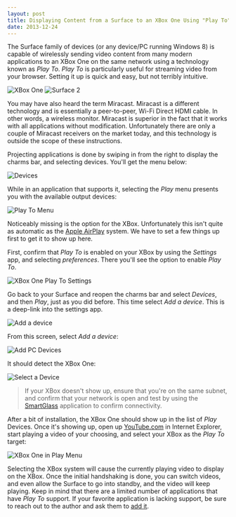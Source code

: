 ```yaml
---
layout: post
title: Displaying Content from a Surface to an XBox One Using "Play To"
date: 2013-12-24
---
```

The Surface family of devices (or any device/PC running Windows 8) is capable of wirelessly sending video content from many modern applications to an XBox One on the same network using a technology known as *Play To*. *Play To* is particularly useful for streaming video from your browser. Setting it up is quick and easy, but not terribly intuitive.

![XBox One](xbox-one@2x.jpg) ![Surface 2](surface@2x.jpg)

You may have also heard the term Miracast. Miracast is a different technology and is essentially a peer-to-peer, Wi-Fi Direct HDMI cable. In other words, a wireless monitor. Miracast is superior in the fact that it works with all applications without modification. Unfortunately there are only a couple of Miracast receivers on the market today, and this technology is outside the scope of these instructions.

Projecting applications is done by swiping in from the right to display the charms bar, and selecting devices. You'll get the menu below:

![Devices](devices@2x.gif)

While in an application that supports it, selecting the *Play* menu presents you with the available output devices:

![Play To Menu](play-to-menu@2x.png)

Noticeably missing is the option for the XBox. Unfortunately this isn't quite as automatic as the [Apple AirPlay](http://www.apple.com/airplay/) system. We have to set a few things up first to get it to show up here.

First, confirm that *Play To* is enabled on your XBox by using the *Settings* app, and selecting *preferences*. There you'll see the option to enable *Play To*. 

![XBox One Play To Settings](xbox-play-to-settings@2x.jpg)

Go back to your Surface and reopen the charms bar and select *Devices*, and then *Play*, just as you did before. This time select *Add a device*. This is a deep-link into the settings app.

![Add a device](add-a-device.gif)

From this screen, select *Add a device*:

![Add PC Devices](add-pc-devices@2x.gif)

It should detect the XBox One:

![Select a Device](select-a-device@2x.png)

>If your XBox doesn't show up, ensure that you're on the same subnet, and confirm that your network is open and test by using the [SmartGlass](http://apps.microsoft.com/windows/en-us/app/xbox-one-smartglass/c3a46cb8-e733-4579-b716-862e123fa831) application to confirm connectivity.

After a bit of installation, the XBox One should show up in the list of *Play* Devices. Once it's showing up, open up [YouTube.com](http://www.youtube.com) in Internet Explorer, start playing a video of your choosing, and select your XBox as the *Play To* target:

![XBox One in Play Menu](xbox-in-play-menu@2x.png)

Selecting the XBox system will cause the currently playing video to display on the XBox. Once the initial handshaking is done, you can switch videos, and even allow the Surface to go into standby, and the video will keep playing. Keep in mind that there are a limited number of applications that have *Play To* support. If your favorite application is lacking support, be sure to reach out to the author and ask them to [add it](http://msdn.microsoft.com/en-us/library/windows/apps/hh465176.aspx).